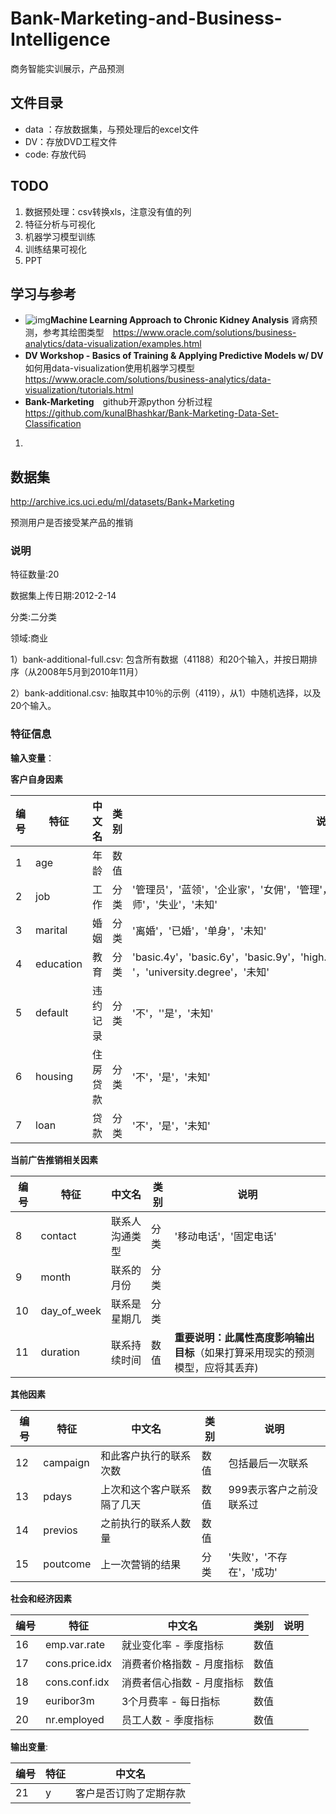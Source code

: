 # Bank-Marketing-and-Business-Intelligence
商务智能实训展示，产品预测

## 文件目录

* data ：存放数据集，与预处理后的excel文件
* DV：存放DVD工程文件
* code: 存放代码

## TODO

1. 数据预处理：csv转换xls，注意没有值的列
2. 特征分析与可视化
3. 机器学习模型训练
4. 训练结果可视化
5. PPT

## 学习与参考

* ![img](https://www.oracle.com/webfolder/s/analytic-store/i/sample.png)**Machine Learning Approach to Chronic Kidney Analysis** 肾病预测，参考其绘图类型　<https://www.oracle.com/solutions/business-analytics/data-visualization/examples.html>
* **DV Workshop - Basics of Training & Applying Predictive Models w/ DV**　如何用data-visualization使用机器学习模型　<https://www.oracle.com/solutions/business-analytics/data-visualization/tutorials.html>
* **Bank-Marketing**　github开源python 分析过程 <https://github.com/kunalBhashkar/Bank-Marketing-Data-Set-Classification>

1. 

## 数据集

http://archive.ics.uci.edu/ml/datasets/Bank+Marketing

预测用户是否接受某产品的推销

### 说明

特征数量:20

数据集上传日期:2012-2-14

分类:二分类

领域:商业

1）bank-additional-full.csv: 包含所有数据（41188）和20个输入，并按日期排序（从2008年5月到2010年11月） 

2）bank-additional.csv: 抽取其中10％的示例（4119），从1）中随机选择，以及20个输入。



### 特征信息

**输入变量**：

**客户自身因素**

| 编号 | 特征      | 中文名   | 类别 | 说明                                                         |
| ---- | --------- | -------- | ---- | ------------------------------------------------------------ |
| 1    | age       | 年龄     | 数值 |                                                              |
| 2    | job       | 工作     | 分类 | '管理员'，'蓝领'，'企业家'，'女佣'，'管理'，'退休' ，'自雇人士'，'服务'，'学生'，'技师'，'失业'，'未知' |
| 3    | marital   | 婚姻     | 分类 | '离婚'，'已婚'，'单身'，'未知'                               |
| 4    | education | 教育     | 分类 | 'basic.4y'，'basic.6y'，'basic.9y'，'high.school'，'illiterate'，'professional.course '，'university.degree'，'未知' |
| 5    | default   | 违约记录 | 分类 | '不'，''是'，'未知'                                          |
| 6    | housing   | 住房贷款 | 分类 | '不'，'是'，'未知'                                           |
| 7    | loan      | 贷款     | 分类 | '不'，'是'，'未知'                                           |



**当前广告推销相关因素**

| 编号 | 特征        | 中文名         | 类别 | 说明                                                         |
| ---- | ----------- | -------------- | ---- | ------------------------------------------------------------ |
| 8    | contact     | 联系人沟通类型 | 分类 | '移动电话'，'固定电话'                                       |
| 9    | month       | 联系的月份     | 分类 |                                                              |
| 10   | day_of_week | 联系是星期几   | 分类 |                                                              |
| 11   | duration    | 联系持续时间   | 数值 | **重要说明：此属性高度影响输出目标**（如果打算采用现实的预测模型，应将其丢弃) |



**其他因素**

| 编号 | 特征     | 中文名                     | 类别 | 说明                     |
| ---- | -------- | -------------------------- | ---- | ------------------------ |
| 12   | campaign | 和此客户执行的联系次数     | 数值 | 包括最后一次联系         |
| 13   | pdays    | 上次和这个客户联系隔了几天 | 数值 | 999表示客户之前没联系过  |
| 14   | previos  | 之前执行的联系人数量       | 数值 |                          |
| 15   | poutcome | 上一次营销的结果           | 分类 | '失败'，'不存在'，'成功' |



**社会和经济因素** 

| 编号 | 特征           | 中文名                    | 类别 | 说明                     |
| ---- | -------------- | ------------------------- | ---- | ------------------------ |
| 16   | emp.var.rate   | 就业变化率 - 季度指标     | 数值 |        |
| 17   | cons.price.idx | 消费者价格指数 - 月度指标 | 数值 |   |
| 18   | cons.conf.idx  | 消费者信心指数 - 月度指标 | 数值 |                          |
| 19   | euribor3m      | 3个月费率 - 每日指标      | 数值 | |
| 20   | nr.employed    | 员工人数 - 季度指标       | 数值 |                          |



**输出变量**:

| 编号 | 特征 | 中文名                 |
| ---- | ---- | ---------------------- |
| 21   | y    | 客户是否订购了定期存款 |
